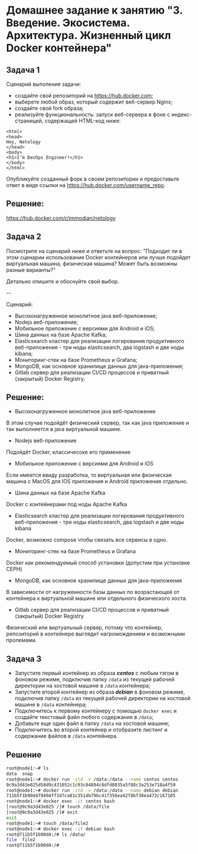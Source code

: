 
# Домашнее задание к занятию "3. Введение. Экосистема. Архитектура. Жизненный цикл Docker контейнера"

## Задача 1

Сценарий выполения задачи:

- создайте свой репозиторий на https://hub.docker.com;
- выберете любой образ, который содержит веб-сервер Nginx;
- создайте свой fork образа;
- реализуйте функциональность:
запуск веб-сервера в фоне с индекс-страницей, содержащей HTML-код ниже:
```
<html>
<head>
Hey, Netology
</head>
<body>
<h1>I’m DevOps Engineer!</h1>
</body>
</html>
```
Опубликуйте созданный форк в своем репозитории и предоставьте ответ в виде ссылки на https://hub.docker.com/username_repo.

## Решение:

https://hub.docker.com/r/immodian/netology

## Задача 2

Посмотрите на сценарий ниже и ответьте на вопрос:
"Подходит ли в этом сценарии использование Docker контейнеров или лучше подойдет виртуальная машина, физическая машина? Может быть возможны разные варианты?"

Детально опишите и обоснуйте свой выбор.

--

Сценарий:

- Высоконагруженное монолитное java веб-приложение;
- Nodejs веб-приложение;
- Мобильное приложение c версиями для Android и iOS;
- Шина данных на базе Apache Kafka;
- Elasticsearch кластер для реализации логирования продуктивного веб-приложения - три ноды elasticsearch, два logstash и две ноды kibana;
- Мониторинг-стек на базе Prometheus и Grafana;
- MongoDB, как основное хранилище данных для java-приложения;
- Gitlab сервер для реализации CI/CD процессов и приватный (закрытый) Docker Registry.

## Решение:

- Высоконагруженное монолитное java веб-приложение

В этом случае подойдёт физический сервер, так как java приложение и так выполняется в java виртуальной машине.

- Nodejs веб-приложение

Подойдёт Docker, классичесоке его применение

- Мобильное приложение c версиями для Android и iOS

Если имеется ввиду разработка, то виртуальная или физическая машина с MacOS для IOS приложения и Android приложения отдельно.

- Шина данных на базе Apache Kafka

Docker с контейнерами под ноды Apache Kafka
- Elasticsearch кластер для реализации логирования продуктивного веб-приложения - три ноды elasticsearch, два logstash и две ноды kibana

Docker, возможно compose чтобы связать все сервисы в одно.

- Мониторинг-стек на базе Prometheus и Grafana

Docker как рекомендуемый способ установки (допустим при установке CEPH)

- MongoDB, как основное хранилище данных для java-приложения

В зависимости от нагруженности базы данных по возрастающей от контейнера к виртуальной машине или отдельного физического хоста.

- Gitlab сервер для реализации CI/CD процессов и приватный (закрытый) Docker Registry

Физический или виртуальный сервер, потому что контейнер, репозиторий в контейнере выглядит нагромождением и возможными пролемами.

## Задача 3

- Запустите первый контейнер из образа ***centos*** c любым тэгом в фоновом режиме, подключив папку ```/data``` из текущей рабочей директории на хостовой машине в ```/data``` контейнера;
- Запустите второй контейнер из образа ***debian*** в фоновом режиме, подключив папку ```/data``` из текущей рабочей директории на хостовой машине в ```/data``` контейнера;
- Подключитесь к первому контейнеру с помощью ```docker exec``` и создайте текстовый файл любого содержания в ```/data```;
- Добавьте еще один файл в папку ```/data``` на хостовой машине;
- Подключитесь во второй контейнер и отобразите листинг и содержание файлов в ```/data``` контейнера.

## Решение

```bash
root@node1:~# ls
data  snap
root@node1:~# docker run -itd -v /data:/data --name centos centos
9c9a3d43e025d58d9c431052c1c93c84894c8dfd8035a5f88c3a253e718a4f59
root@node1:~# docker run -itd -v /data:/data --name debian debian
711b5f1b90d4f9494ff3d7ca81c3514b79bc41f356ea42f8bf38ea472c167105
root@node1:~# docker exec -it centos bash
[root@9c9a3d43e025 /]# touch /data/file
[root@9c9a3d43e025 /]# exit
exit
root@node1:~# touch /data/file2
root@node1:~# docker exec -it debian bash
root@711b5f1b90d4:/# ls /data/
file  file2
root@711b5f1b90d4:/#
```
